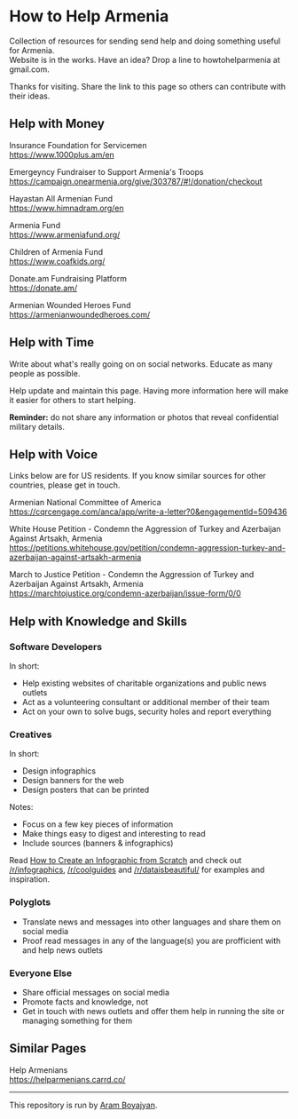 # How to Help Armenia

Collection of resources for sending send help and doing something useful for Armenia.  
Website is in the works. Have an idea? Drop a line to howtohelparmenia at gmail.com.

Thanks for visiting. Share the link to this page so others can contribute with their ideas.

## Help with Money

Insurance Foundation for Servicemen  
https://www.1000plus.am/en

Emergeyncy Fundraiser to Support Armenia's Troops  
https://campaign.onearmenia.org/give/303787/#!/donation/checkout

Hayastan All Armenian Fund  
https://www.himnadram.org/en

Armenia Fund  
https://www.armeniafund.org/

Children of Armenia Fund  
https://www.coafkids.org/

Donate.am Fundraising Platform  
https://donate.am/

Armenian Wounded Heroes Fund  
https://armenianwoundedheroes.com/

## Help with Time

Write about what's really going on on social networks. Educate as many people as possible.

Help update and maintain this page. Having more information here will make it easier for others to start helping.

**Reminder:** do not share any information or photos that reveal confidential military details.

## Help with Voice

Links below are for US residents. If you know similar sources for other countries, please get in touch.

Armenian National Committee of America  
https://cqrcengage.com/anca/app/write-a-letter?0&engagementId=509436

White House Petition - Condemn the Aggression of Turkey and Azerbaijan Against Artsakh, Armenia  
https://petitions.whitehouse.gov/petition/condemn-aggression-turkey-and-azerbaijan-against-artsakh-armenia

March to Justice Petition - Condemn the Aggression of Turkey and Azerbaijan Against Artsakh, Armenia  
https://marchtojustice.org/condemn-azerbaijan/issue-form/0/0

## Help with Knowledge and Skills

### Software Developers

In short:
- Help existing websites of charitable organizations and public news outlets
- Act as a volunteering consultant or additional member of their team
- Act on your own to solve bugs, security holes and report everything

### Creatives

In short:
- Design infographics
- Design banners for the web
- Design posters that can be printed

Notes:
- Focus on a few key pieces of information
- Make things easy to digest and interesting to read
- Include sources (banners & infographics)

Read [How to Create an Infographic from Scratch](https://www.reddit.com/r/Infographics/comments/5v4lxy/how_to_create_an_infographic_from_scratch_meta/) and check out [/r/infographics](https://www.reddit.com/r/infographics/), [/r/coolguides](https://www.reddit.com/r/coolguides/) and [/r/dataisbeautiful/](https://www.reddit.com/r/dataisbeautiful/) for examples and inspiration.

### Polyglots

- Translate news and messages into other languages and share them on social media
- Proof read messages in any of the language(s) you are profficient with and help news outlets

### Everyone Else

- Share official messages on social media
- Promote facts and knowledge, not 
- Get in touch with news outlets and offer them help in running the site or managing something for them

## Similar Pages

Help Armenians  
https://helparmenians.carrd.co/

***

This repository is run by [Aram Boyajyan](https://github.com/aramboyajyan).
